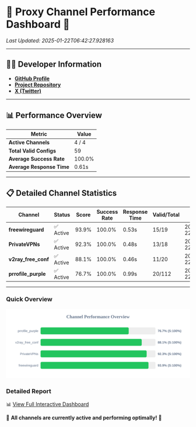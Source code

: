 # 🌟 Proxy Channel Performance Dashboard 🌟

_Last Updated: 2025-01-22T06:42:27.928163_

---

## 👩‍💻 Developer Information

- **[GitHub Profile](https://github.com/4n0nymou3)**  
- **[Project Repository](https://github.com/4n0nymou3/multi-proxy-config-fetcher)**  
- **[X (Twitter)](https://x.com/4n0nymou3)**  

---

## 📊 Performance Overview

| Metric                | Value       |
|-----------------------|-------------|
| **Active Channels**   | 4 / 4       |
| **Total Valid Configs** | 59          |
| **Average Success Rate** | 100.0%      |
| **Average Response Time** | 0.61s       |

---

## 📋 Detailed Channel Statistics

| Channel          | Status     | Score  | Success Rate | Response Time | Valid/Total | Last Success               |
|------------------|------------|--------|--------------|---------------|-------------|----------------------------|
| **freewireguard**  | ✅ Active  | 93.9%  | 100.0% | 0.53s         | 15/19       | 2025-01-22T06:42:27.926333 |
| **PrivateVPNs**  | ✅ Active  | 92.3%  | 100.0% | 0.48s         | 13/18       | 2025-01-22T06:42:27.366748 |
| **v2ray_free_conf**  | ✅ Active  | 88.1%  | 100.0% | 0.46s         | 11/20       | 2025-01-22T06:42:26.852067 |
| **prrofile_purple**  | ✅ Active  | 76.7%  | 100.0% | 0.99s         | 20/112       | 2025-01-22T06:42:26.285386 |

---

### Quick Overview
<div align="center">
  <a href="https://raw.githubusercontent.com/nullluser/NullRepo/refs/heads/main/assets/channel_stats_chart.svg">
    <img src="https://raw.githubusercontent.com/nullluser/NullRepo/refs/heads/main/assets/channel_stats_chart.svg" alt="Source Performance Statistics" width="800">
  </a>
</div>

### Detailed Report
📊 [View Full Interactive Dashboard](https://htmlpreview.github.io/?https://github.com/nullluser/NullRepo/blob/main/assets/performance_report.html)

🎉 **All channels are currently active and performing optimally!** 🎉
